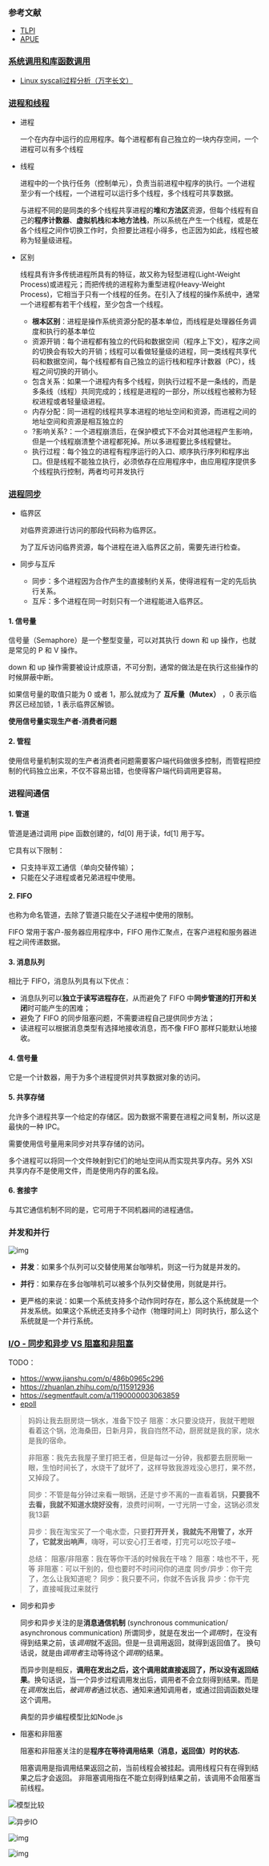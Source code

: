 ### 参考文献

- [TLPI](./TLPI.MD)
- [APUE](./APUE.MD)

### [系统调用和库函数调用](https://blog.csdn.net/sinat_36053757/article/details/78171620)

- [Linux syscall过程分析（万字长文）](https://cloud.tencent.com/developer/article/1492374)

### [进程和线程](https://blog.csdn.net/ThinkWon/article/details/102021274)

- 进程

  一个在内存中运行的应用程序。每个进程都有自己独立的一块内存空间，一个进程可以有多个线程

- 线程

  进程中的一个执行任务（控制单元），负责当前进程中程序的执行。一个进程至少有一个线程，一个进程可以运行多个线程，多个线程可共享数据。

  与进程不同的是同类的多个线程共享进程的**堆**和**方法区**资源，但每个线程有自己的**程序计数器**、**虚拟机栈**和**本地方法栈**，所以系统在产生一个线程，或是在各个线程之间作切换工作时，负担要比进程小得多，也正因为如此，线程也被称为轻量级进程。

- 区别

  线程具有许多传统进程所具有的特征，故又称为轻型进程(Light-Weight Process)或进程元；而把传统的进程称为重型进程(Heavy-Weight Process)，它相当于只有一个线程的任务。在引入了线程的操作系统中，通常一个进程都有若干个线程，至少包含一个线程。

  * **根本区别**：进程是操作系统资源分配的基本单位，而线程是处理器任务调度和执行的基本单位

  - 资源开销：每个进程都有独立的代码和数据空间（程序上下文），程序之间的切换会有较大的开销；线程可以看做轻量级的进程，同一类线程共享代码和数据空间，每个线程都有自己独立的运行栈和程序计数器（PC），线程之间切换的开销小。
  - 包含关系：如果一个进程内有多个线程，则执行过程不是一条线的，而是多条线（线程）共同完成的；线程是进程的一部分，所以线程也被称为轻权进程或者轻量级进程。
  - 内存分配：同一进程的线程共享本进程的地址空间和资源，而进程之间的地址空间和资源是相互独立的
  - ?影响关系?：一个进程崩溃后，在保护模式下不会对其他进程产生影响，但是一个线程崩溃整个进程都死掉。所以多进程要比多线程健壮。
  - 执行过程：每个独立的进程有程序运行的入口、顺序执行序列和程序出口。但是线程不能独立执行，必须依存在应用程序中，由应用程序提供多个线程执行控制，两者均可并发执行

### [进程同步](https://github.com/CyC2018/CS-Notes)

- 临界区

  对临界资源进行访问的那段代码称为临界区。

  为了互斥访问临界资源，每个进程在进入临界区之前，需要先进行检查。

- 同步与互斥
  - 同步：多个进程因为合作产生的直接制约关系，使得进程有一定的先后执行关系。
  - 互斥：多个进程在同一时刻只有一个进程能进入临界区。

#### 1. 信号量

信号量（Semaphore）是一个整型变量，可以对其执行 down 和 up 操作，也就是常见的 P 和 V 操作。

down 和 up 操作需要被设计成原语，不可分割，通常的做法是在执行这些操作的时候屏蔽中断。

如果信号量的取值只能为 0 或者 1，那么就成为了 **互斥量（Mutex）** ，0 表示临界区已经加锁，1 表示临界区解锁。

**使用信号量实现生产者-消费者问题**

#### 2. 管程

使用信号量机制实现的生产者消费者问题需要客户端代码做很多控制，而管程把控制的代码独立出来，不仅不容易出错，也使得客户端代码调用更容易。

### 进程间通信

#### 1. 管道

管道是通过调用 pipe 函数创建的，fd[0] 用于读，fd[1] 用于写。

它具有以下限制：

- 只支持半双工通信（单向交替传输）；
- 只能在父子进程或者兄弟进程中使用。

#### 2. FIFO

也称为命名管道，去除了管道只能在父子进程中使用的限制。

FIFO 常用于客户-服务器应用程序中，FIFO 用作汇聚点，在客户进程和服务器进程之间传递数据。

#### 3. 消息队列

相比于 FIFO，消息队列具有以下优点：

- 消息队列可以**独立于读写进程存在**，从而避免了 FIFO 中**同步管道的打开和关闭**时可能产生的困难；
- 避免了 FIFO 的同步阻塞问题，不需要进程自己提供同步方法；
- 读进程可以根据消息类型有选择地接收消息，而不像 FIFO 那样只能默认地接收。

#### 4. 信号量

它是一个计数器，用于为多个进程提供对共享数据对象的访问。

#### 5. 共享存储

允许多个进程共享一个给定的存储区。因为数据不需要在进程之间复制，所以这是最快的一种 IPC。

需要使用信号量用来同步对共享存储的访问。

多个进程可以将同一个文件映射到它们的地址空间从而实现共享内存。另外 XSI 共享内存不是使用文件，而是使用内存的匿名段。

#### 6. 套接字

与其它通信机制不同的是，它可用于不同机器间的进程通信。

### 并发和并行



![img](https://paul-pub.oss-cn-beijing.aliyuncs.com/2019/2019-11-26-cpp-concurrency/con_and_par.jpg)

- **并发**：如果多个队列可以交替使用某台咖啡机，则这一行为就是并发的。
- **并行**：如果存在多台咖啡机可以被多个队列交替使用，则就是并行。


- 更严格的来说：如果一个系统支持多个动作同时存在，那么这个系统就是一个并发系统。如果这个系统还支持多个动作（物理时间上）同时执行，那么这个系统就是一个并行系统。

### [I/O - 同步和异步 VS 阻塞和非阻塞](https://www.cnblogs.com/loveer/p/11479249.html)

TODO：

- https://www.jianshu.com/p/486b0965c296
- https://zhuanlan.zhihu.com/p/115912936
- https://segmentfault.com/a/1190000003063859
- [epoll](https://blog.csdn.net/daaikuaichuan/article/details/83862311)

> 妈妈让我去厨房烧一锅水，准备下饺子
> 阻塞：水只要没烧开，我就干瞪眼看着这个锅，沧海桑田，日新月异，我自岿然不动，厨房就是我的家，烧水是我的宿命。
>
> 非阻塞：我先去我屋子里打把王者，但是每过一分钟，我都要去厨房瞅一眼，生怕时间长了，水烧干了就坏了，这样导致我游戏没心思打，果不然，又掉段了。
>
> 同步：不管是每分钟过来看一眼锅，还是寸步不离的一直看着锅，**只要我不去看，我就不知道水烧好没有**，浪费时间啊，一寸光阴一寸金，这锅必须发我13薪
>
> 异步：我在淘宝买了一个电水壶，只要**打开开关，我就先不用管了，水开了，它就发出响声**，嗨呀，可以安心打王者喽，打完可以吃饺子喽~
>
> 总结：
> 阻塞/非阻塞：我在等你干活的时候我在干啥？
> 阻塞：啥也不干，死等
> 非阻塞：可以干别的，但也要时不时问问你的进度
> 同步/异步：你干完了，怎么让我知道呢？
> 同步：我只要不问，你就不告诉我
> 异步：你干完了，直接喊我过来就行

- 同步和异步

  同步和异步关注的是**消息通信机制** (synchronous communication/ asynchronous communication)
  所谓同步，就是在发出一个*调用*时，在没有得到结果之前，该*调用*就不返回。但是一旦调用返回，就得到返回值了。
  换句话说，就是由*调用者*主动等待这个*调用*的结果。

  而异步则是相反，**调用在发出之后，这个调用就直接返回了，所以没有返回结果**。换句话说，当一个异步过程调用发出后，调用者不会立刻得到结果。而是在*调用*发出后，*被调用者*通过状态、通知来通知调用者，或通过回调函数处理这个调用。

  典型的异步编程模型比如Node.js

- 阻塞和非阻塞

  阻塞和非阻塞关注的是**程序在等待调用结果（消息，返回值）时的状态.**

  阻塞调用是指调用结果返回之前，当前线程会被挂起。调用线程只有在得到结果之后才会返回。
  非阻塞调用指在不能立刻得到结果之前，该调用不会阻塞当前线程。

![模型比较](https://img2018.cnblogs.com/blog/1748170/201909/1748170-20190906210650873-272348693.png)

![异步IO](https://img2018.cnblogs.com/blog/1748170/201909/1748170-20190906211421376-2097741161.png)

![img](https://img2018.cnblogs.com/blog/1748170/201909/1748170-20190906211429619-939802087.png)

![img](https://img2018.cnblogs.com/blog/1748170/201909/1748170-20190906211436023-1996044746.png)